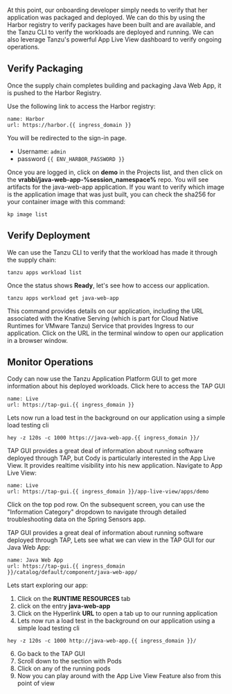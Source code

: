 At this point, our onboarding developer simply needs to verify that her application was packaged and deployed. We can do this by using the Harbor registry to verify packages have been built and are available, and the Tanzu CLI to verify the workloads are deployed and running. We can also leverage Tanzu's powerful App Live View dashboard to verify ongoing operations.

## Verify Packaging

Once the supply chain completes building and packaging Java Web App, it is pushed to the Harbor Registry.

Use the following link to access the Harbor registry:

```dashboard:open-url
name: Harbor
url: https://harbor.{{ ingress_domain }}
```

You will be redirected to the sign-in page.

* Username: ```admin```
* password ```{{ ENV_HARBOR_PASSWORD }}```

Once you are logged in, click on **demo** in the Projects list, and then click on the **vrabbi/java-web-app-%session_namespace%** repo. You will see artifacts for the java-web-app application. If you want to verify which image is the application image that was just built, you can check the sha256 for your container image with this command:

```execute
kp image list
```

## Verify Deployment

We can use the Tanzu CLI to verify that the workload has made it through the supply chain:

```execute
tanzu apps workload list
```

Once the status shows **Ready**, let's see how to access our application.

```execute
tanzu apps workload get java-web-app
```

This command provides details on our application, including the URL associated with the Knative Serving (which is part for Cloud Native Runtimes for VMware Tanzu) Service that provides Ingress to our application. Click on the URL in the terminal window to open our application in a browser window.

## Monitor Operations

Cody can now use the Tanzu Application Platform GUI to get more information about his deployed workloads. Click here to access the TAP GUI

```dashboard:open-url
name: Live
url: https://tap-gui.{{ ingress_domain }}
```
Lets now run a load test in the background on our application using a simple load testing cli
```execute
hey -z 120s -c 1000 https://java-web-app.{{ ingress_domain }}/
```
TAP GUI provides a great deal of information about running software deployed through TAP, but Cody is particularly interested in the App Live View. It provides realtime visibility into his new application. Navigate to App Live View:
  
```dashboard:open-url
name: Live
url: https://tap-gui.{{ ingress_domain }}/app-live-view/apps/demo
```  
Click on the top pod row. On the subsequent screen, you can use the "Information Category" dropdown to navigate through detailed troubleshooting data on the Spring Sensors app.

TAP GUI provides a great deal of information about running software deployed through TAP, Lets see what we can view in the TAP GUI for our Java Web App:

```dashboard:open-url
name: Java Web App
url: https://tap-gui.{{ ingress_domain }}/catalog/default/component/java-web-app/
```
Lets start exploring our app:
1. Click on the **RUNTIME RESOURCES** tab
2. click on the entry **java-web-app**
3. Click on the Hyperlink **URL** to open a tab up to our running application
4. Lets now run a load test in the background on our application using a simple load testing cli
```execute
hey -z 120s -c 1000 http://java-web-app.{{ ingress_domain }}/
```
6. Go back to the TAP GUI
7. Scroll down to the section with Pods
8. Click on any of the running pods
9. Now you can play around with the App Live View Feature also from this point of view
